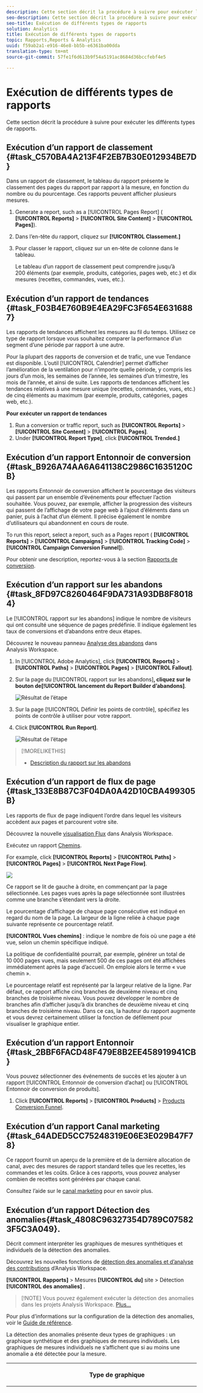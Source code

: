 ```yaml
---
description: Cette section décrit la procédure à suivre pour exécuter les différents types de rapports.
seo-description: Cette section décrit la procédure à suivre pour exécuter les différents types de rapports.
seo-title: Exécution de différents types de rapports
solution: Analytics
title: Exécution de différents types de rapports
topic: Rapports,Reports & Analytics
uuid: f59ab2a1-e916-46e8-bb5b-e6361ba00dda
translation-type: tm+mt
source-git-commit: 57fe1f6d613b9f54a5191ac8684d36bccfebf4e5

---
```



# Exécution de différents types de rapports

Cette section décrit la procédure à suivre pour exécuter les différents types de rapports.


## Exécution d’un rapport de classement {#task_C570BA4A213F4F2EB7B30E012934BE7D}

Dans un rapport de classement, le tableau du rapport présente le classement des pages du rapport par rapport à la mesure, en fonction du nombre ou du pourcentage. Ces rapports peuvent afficher plusieurs mesures.

<!-- 

t_reports_ranked.xml

 -->

1. Generate a report, such as a [!UICONTROL Pages Report] ( **[!UICONTROL Reports]** &gt; **[!UICONTROL Site Content]** &gt; **[!UICONTROL Pages]**).
1. Dans l’en-tête du rapport, cliquez sur **[!UICONTROL Classement.]**
1. Pour classer le rapport, cliquez sur un en-tête de colonne dans le tableau.

   Le tableau d’un rapport de classement peut comprendre jusqu’à 200 éléments (par exemple, produits, catégories, pages web, etc.) et dix mesures (recettes, commandes, vues, etc.).

## Exécution d’un rapport de tendances {#task_F03B4E760B9E4EA29FC3F654E6316887}

Les rapports de tendances affichent les mesures au fil du temps. Utilisez ce type de rapport lorsque vous souhaitez comparer la performance d’un segment d’une période par rapport à une autre.

<!-- 

t_reports_trended.xml

 -->

Pour la plupart des rapports de conversion et de trafic, une vue Tendance est disponible. L’outil [!UICONTROL Calendrier] permet d’afficher l’amélioration de la ventilation pour n’importe quelle période, y compris les jours d’un mois, les semaines de l’année, les semaines d’un trimestre, les mois de l’année, et ainsi de suite. Les rapports de tendances affichent les tendances relatives à une mesure unique (recettes, commandes, vues, etc.) de cinq éléments au maximum (par exemple, produits, catégories, pages web, etc.).

**Pour exécuter un rapport de tendances**

1. Run a conversion or traffic report, such as **[!UICONTROL Reports]** &gt; **[!UICONTROL Site Content]** &gt; **[!UICONTROL Pages]**.
1. Under **[!UICONTROL Report Type]**, click **[!UICONTROL Trended.]**

## Exécution d’un rapport Entonnoir de conversion {#task_B926A74AA6A641138C2986C1635120CB}

Les rapports Entonnoir de conversion affichent le pourcentage des visiteurs qui passent par un ensemble d’événements pour effectuer l’action souhaitée. Vous pouvez, par exemple, afficher la progression des visiteurs qui passent de l’affichage de votre page web à l’ajout d’éléments dans un panier, puis à l’achat d’un élément. Il précise également le nombre d’utilisateurs qui abandonnent en cours de route.

<!-- 

t_reports_conversion_funnel.xml

 -->

To run this report, select a report, such as a Pages report ( **[!UICONTROL Reports]** &gt; **[!UICONTROL Campaigns]** &gt; **[!UICONTROL Tracking Code]** &gt; **[!UICONTROL Campaign Conversion Funnel]**).

Pour obtenir une description, reportez-vous à la section [Rapports de conversion](https://marketing.adobe.com/resources/help/en_US/reference/reports_conversion.html).

## Exécution d’un rapport sur les abandons {#task_8FD97C8260464F9DA731A93DB8F80184}

Le [!UICONTROL rapport sur les abandons] indique le nombre de visiteurs qui ont consulté une séquence de pages prédéfinie. Il indique également les taux de conversions et d’abandons entre deux étapes.

<!-- 

t_reports_fallout.xml

 -->

Découvrez le nouveau panneau [Analyse des abandons](https://marketing.adobe.com/resources/help/en_US/analytics/analysis-workspace/fallout_flow.html) dans Analysis Workspace.

1. In [!UICONTROL Adobe Analytics], click **[!UICONTROL Reports]** &gt; **[!UICONTROL Paths]** &gt; **[!UICONTROL Pages]** &gt; **[!UICONTROL Fallout]**.
1. Sur la page du [!UICONTROL rapport sur les abandons]**, cliquez sur le bouton de[!UICONTROL lancement du Report Builder d’abandons]**.

   ![Résultat de l’étape](assets/fallout_add_items.png)

1. Sur la page [!UICONTROL Définir les points de contrôle], spécifiez les points de contrôle à utiliser pour votre rapport.
1. Click **[!UICONTROL Run Report]**.

   ![Résultat de l’étape](assets/fallout_report.png)

>[!MORELIKETHIS]
>
>* [Description du rapport sur les abandons](https://marketing.adobe.com/resources/help/en_US/reference/reports_fallout.html)


## Exécution d’un rapport de flux de page {#task_133E8B87C3F04DA0A42D10CBA499305B}

Les rapports de flux de page indiquent l’ordre dans lequel les visiteurs accèdent aux pages et parcourent votre site.

<!-- 

t_reports_page_flow.xml

 -->

Découvrez la nouvelle [visualisation Flux](https://marketing.adobe.com/resources/help/en_US/analytics/analysis-workspace/flow.html) dans Analysis Workspace.

Exécutez un rapport [Chemins](https://marketing.adobe.com/resources/help/en_US/reference/reports_paths.html).

For example, click **[!UICONTROL Reports]** &gt; **[!UICONTROL Paths]** &gt; **[!UICONTROL Pages]** &gt; **[!UICONTROL Next Page Flow]**.

![](assets/page_flow.png)

Ce rapport se lit de gauche à droite, en commençant par la page sélectionnée. Les pages vues après la page sélectionnée sont illustrées comme une branche s’étendant vers la droite.

Le pourcentage d’affichage de chaque page consécutive est indiqué en regard du nom de la page. La largeur de la ligne reliée à chaque page suivante représente ce pourcentage relatif.

**[!UICONTROL Vues chemins]** : indique le nombre de fois où une page a été vue, selon un chemin spécifique indiqué. 

La politique de confidentialité pourrait, par exemple, générer un total de 10 000 pages vues, mais seulement 500 de ces pages ont été affichées immédiatement après la page d’accueil. On emploie alors le terme « vue chemin ».

Le pourcentage relatif est représenté par la largeur relative de la ligne. Par défaut, ce rapport affiche cinq branches de deuxième niveau et cinq branches de troisième niveau. Vous pouvez développer le nombre de branches afin d’afficher jusqu’à dix branches de deuxième niveau et cinq branches de troisième niveau. Dans ce cas, la hauteur du rapport augmente et vous devrez certainement utiliser la fonction de défilement pour visualiser le graphique entier.

## Exécution d’un rapport Entonnoir {#task_2BBF6FACD48F479E8B2EE458919941CB}

Vous pouvez sélectionner des événements de succès et les ajouter à un rapport [!UICONTROL Entonnoir de conversion d’achat] ou [!UICONTROL Entonnoir de conversion de produits].

<!-- 

t_reports_funnel.xml

 -->

1. Click **[!UICONTROL Reports]** &gt; **[!UICONTROL Products]** &gt; [Products Conversion Funnel](https://marketing.adobe.com/resources/help/en_US/reference/reports_conversion_funnel.html).

## Exécution d’un rapport Canal marketing {#task_64ADED5CC75248319E06E3E029B47F78}

Ce rapport fournit un aperçu de la première et de la dernière allocation de canal, avec des mesures de rapport standard telles que les recettes, les commandes et les coûts. Grâce à ces rapports, vous pouvez analyser combien de recettes sont générées par chaque canal.

<!-- 

t_reports_marketing_channel.xml

 -->

Consultez l’aide sur le [canal marketing](https://marketing.adobe.com/resources/help/en_US/mchannel/index.html) pour en savoir plus.

## Exécution d’un rapport Détection des anomalies{#task_4808C96327354D789C075823F5C3A049}.

Décrit comment interpréter les graphiques de mesures synthétiques et individuels de la détection des anomalies.

<!-- 

t_anomaly_view.xml

 -->

Découvrez les nouvelles fonctions de [détection des anomalies et d’analyse des contributions](https://marketing.adobe.com/resources/help/en_US/analytics/analysis-workspace/anomaly_detection.html) d’Analysis Workspace.

**[!UICONTROL Rapports]** &gt; Mesures **[!UICONTROL du]** site &gt; Détection **[!UICONTROL des anomalies]** .

> [!NOTE] Vous pouvez également exécuter la détection des anomalies dans les projets Analysis Workspace. [Plus...](https://marketing.adobe.com/resources/help/en_US/analytics/analysis-workspace/anomaly_detection.html)

Pour plus d’informations sur la configuration de la détection des anomalies, voir le [Guide de référence](https://marketing.adobe.com/resources/help/en_US/sc/user/index.html#Setting_up_Anomaly_Detection).

La détection des anomalies présente deux types de graphiques : un graphique synthétique et des graphiques de mesures individuels. Les graphiques de mesures individuels ne s’affichent que si au moins une anomalie a été détectée pour la mesure.

<table id="table_88163CD8FC164342855D90D01F9C581A"> 
 <thead> 
  <tr> 
   <th colname="col1" class="entry"> <p>Type de graphique </p> </th> 
   <th colname="col2" class="entry"> <p>Son utilité </p> </th> 
  </tr> 
 </thead>
 <tbody> 
  <tr> 
   <td colname="col1"> <p>Graphique synthétique </p> <p><img placement="break"  src="assets/ad_summary_chart.png" width="570px" id="image_1CD4C4770BAA43C4AD7CBB824AD41338" /> </p> </td> 
   <td colname="col2"> <p> 
     <ul id="ul_D26DA3024CD7468291369F549557B28A"> 
      <li id="li_1C22B6E02FFB479FB71EFAD89EB37A4E">Chaque carré représente une anomalie, suivie par jour, qui correspond à une mesure ci-dessous. </li> 
      <li id="li_8FC587D3FF4E452D83263CC7A10B6675">Le vert indique les anomalies se situant au-dessus de la ligne de tendance, le bleu en dessous. </li> 
      <li id="li_25135AB691BF443599AF2A3A60E2E71A">Indique l’ampleur de l’anomalie : plus l’anomalie est grande, plus la couleur du point de données est foncée et plus il est éloigné de la ligne de tendance. </li> 
      <li id="li_0C42AFA8897D420D8AB1A5D0F65B3B3A">Cliquez sur des anomalies individuelles pour afficher le tableau de mesures individuelles de cette anomalie (sous le tableau récapitulatif). </li> 
      <li id="li_85C0F426952547B5A75D6BD31DE19CA5">Les valeurs du pourcentage d’écart (à gauche du graphique) sont calculées comme suit : 
       <ul id="ul_BEC0A88BFFAC4CF78BC9885FEB749694"> 
        <li id="li_1BAB2F50482745B69937DFAF1E09982E">Si les limites supérieures et la valeur attendue sont les mêmes, le % d’écart est de 100 % </li> 
        <li id="li_CA48064F5788448C8646CCE196161237">Sinon, le % d’écart est ((valeur réelle - valeur limite supérieure) / (valeur limite supérieure - valeur attendue)) * 100 </li> 
        <li id="li_4090357A0D214BC7B1C3DE0615875554">Si les limites inférieures et la valeur attendue sont identiques, le % d’écart est de -100 %. </li> 
        <li id="li_EF694E1A4E874ECD94E1E8F7302E494F">Sinon, le % d’écart est ((valeur limite inférieure - valeur réelle) / (valeur attendue - valeur limite inférieure)) * -100 </li> 
       </ul> </li> 
      <li id="li_5C05EF7023484CC993E96D63E842B65C">Cliquez sur <span class="uicontrol">Afficher Segments</span> pour afficher le rail des segments à partir duquel vous pouvez appliquer des segments à un rapport de détection des anomalies. <a href="https://marketing.adobe.com/resources/help/en_US/analytics/segment/"  > Plus d’informations</a> sur la segmentation. </li> 
      <li id="li_1B41CABF13D1407886C68EE3BC201E60">Cliquez sur <span class="uicontrol">Modifier des mesures</span> pour sélectionner et désélectionner des mesures pour lesquelles vous souhaitez détecter des anomalies. </li> 
     </ul> </p> </td> 
  </tr> 
  <tr> 
   <td colname="col1"> <p>Graphique de mesures individuel </p> <p><img placement="break"  src="assets/metric_report.png" width="570px" id="image_5BBECFD91CF14478AA4761E6256BBCB9" /> </p> </td> 
   <td colname="col2"> <p> 
     <ul id="ul_739C5687013743A29B63089FDA763F45"> 
      <li id="li_456A0BDA4D4E46CE9CC1C3DBAA1E2220">Affiche des points de données anormaux pour des mesures de tendance spécifiques (notamment les mesures calculées) sous la forme de points. </li> 
      <li id="li_89FD847C65F04F48BCA7CD38D0EC51CD">Affiche l’anomalie la plus récente en haut, et effectue ensuite un classement par nombre d’anomalies. </li> 
      <li id="li_98B97A9706DE4455B8D8850904CBDE03">Affiche une ligne continue pour indiquer les données réelles actuellement collectées. Cette ligne est comparée à la prévision et à la marge d’erreur afin de déduire si les points de données sont anormaux. </li> 
      <li id="li_0EEA38DDDC344BF3879430E67D74EB72">Affiche une ligne en pointillés qui représente une prévision basée sur les données historiques (c’est-à-dire la période de formation). </li> 
      <li id="li_035BD2725D004AEDB630BF8DFF4DA4F3">Affiche en gris les intervalles/limites de confiance à 95 % supérieurs et inférieurs. </li> 
      <li id="li_021A3D1F2EDB4319B9B39620EF1C038A">Permet de réduire et développer des rapports individuels en cliquant sur la double flèche vers le haut ou vers le bas en regard du nom de la mesure. </li> 
      <li id="li_722E4B9FC21047AC96D7B143197E293D">Modifie l’ordre dans lequel les graphiques de mesures apparaissent en réagissant aux déroulements vers le bas dans le rapport d’aperçu (voir ci-dessus). </li> 
      <li id="li_A2441169B185475AA68A64F81E6E40B8">Permet de filtrer les graphiques en utilisant des termes de recherche, tels que « page » pour toutes les mesures relatives aux pages. </li> 
      <li id="li_F1BBBFCA8E2A43C29658E4FCAA36C904">Permet d’afficher toutes les mesures que vous avez définies ou uniquement celles comportant des anomalies. </li> 
     </ul> </p> </td> 
  </tr> 
 </tbody> 
</table>

## Configuration de la détection des anomalies {#task_AF347B34F56E44A6AE70E019B6EB2F08}

Étapes permettant de sélectionner des suites de rapports, des mesures et des périodes de formation/d’affichage pour la détection des anomalies.

<!-- 

t_anomaly_config.xml

 -->

Configurez la détection des anomalies indépendamment pour chaque suite de rapports.

1. Accédez à **[!UICONTROL Analytics &gt; Rapports &gt; Mesures du site&gt; Détection des anomalies]** .
1. Sélectionnez la suite de rapports pour laquelle vous souhaitez suivre quotidiennement la détection des anomalies. Pour afficher une liste des suites de rapports, cliquez sur le menu déroulant du sélecteur de suite de rapports.
1. To select the metrics and/or define filtered metrics, click **[!UICONTROL Edit Metrics]** at the top right of the screen:  ![](assets/metrics_icon.png).

   Vous pouvez sélectionner des mesures dans la liste (y compris des mesures calculées) de toutes les mesures ou dans une liste de mesures suivies. Vous pouvez également filtrer des termes spécifiques afin de préciser les résultats. 1. Once the report has been generated, define the **[!UICONTROL Training Period]** and the **[!UICONTROL View Period]** for anomaly detection. (Considérez la période de formation en tant que « période d’apprentissage » pour l’algorithme). 

   ![](assets/view_training_periods.png)

   Gardez à l’esprit que :

* la période de formation se termine juste avant que la période d’affichage ne commence ;
* la valeur par défaut des deux périodes est de 30 jours et vous pouvez l’étendre à 60 ou 90 ;
* l’extension de la période de formation place vos données dans un contexte plus étendu et peut réduire la taille d’une anomalie.

   Le rapport des mesures de détection des anomalies s’actualise chaque fois que vous modifiez un paramètre.
1. (Optional) Apply segments to the report by clicking **[!UICONTROL Show Segments]** and selecting one or more existing segments or creating a new segment and applying it.

   ![](assets/ad_top_menu.png)

   Voir le [guide de segmentation d’Analytics](https://marketing.adobe.com/resources/help/en_US/analytics/segment/) pour en savoir plus sur la création et la gestion des segments. 1. (Facultatif) Définissez le rapport comme favori ou signet.
1. (Facultatif) Modifiez la date de fin de la période d’affichage. La valeur par défaut est « hier ». 
1. Vous pouvez à présent commencer à interpréter le rapport [Affichage des graphiques](/help/analyze/reports-analytics/t-running-report-types.md#task_4808C96327354D789C075823F5C3A049)de détection des anomalies.

## Exécution d’un rapport en temps réel {#task_5D25929C918E40B18965222FA94176B0}

Décrit comment afficher et interpréter les rapports en temps réel.

<!-- 

reports_realtime.xml

 -->

**[!UICONTROL Rapports &gt; Mesures du site &gt; Temps réel]** .

La création de rapports en temps réel offre deux rapports principaux : un rapport d’aperçu et un rapport détaillé. Ils sont chacun composés de plusieurs mini-rapports.

Pour plus d’informations sur la configuration des rapports en temps réel, voir le [Guide de référence d’Analytics](https://marketing.adobe.com/resources/help/en_US/reference/index.html#RealTime_Reports_Configuration).

1. Take a look at the **[!UICONTROL Overview]** report and its components:  ![](assets/rtr_overview_report.png)

   <table id="choicetable_8586BECF55E843B2B5CD41205567EA32"> 
   <thead class="chhead sthead"> 
   <th class="choptionhd"> Composant de l’interface utilisateur </th> 
   <th class="chdeschd"> Description </th> 
   </thead> 
   <tr class="chrow strow"> 
   <td class="choption"><strong>Sélectionner une suite de rapports</strong></td> 
   <td class="chdesc stentry"> Affiche la suite de rapports couverte par ce rapport en temps réel. Pour modifier la suite de rapports, voir <a href="https://marketing.adobe.com/resources/help/en_US/reference/t_realtime_admin.html"  >Configuration de rapports en temps réel </a>. </td> 
   </tr> 
   <tr class="chrow strow"> 
   <td class="choption"><strong>Basculer entre les rapports</strong></td> 
   <td class="chdesc stentry"> Permet de basculer entre les rapports que vous avez configurés (3 au maximum). </td> 
   </tr> 
   <tr class="chrow strow"> 
   <td class="choption"><strong>Sélectionner une période</strong></td> 
   <td class="chdesc stentry"> Permet de choisir la période globale à utiliser par tous les mini-rapports du rapport. </td> 
   </tr> 
   <tr class="chrow strow"> 
   <td class="choption"><strong>Configurer les rapports</strong></td> 
   <td class="chdesc stentry"> Ce lien d’icône d’engrenage n’est visible que si vous êtes doté des droits d’administration. Si vous cliquez sur ce lien, vous accédez au gestionnaire des suites de rapports sous <span class="ignoretag"><span class="uicontrol">Outils d’administration</span> &gt; <span class="uicontrol">Suites de rapports</span> &gt; <span class="uicontrol">Modifier paramètres</span> &gt; <span class="uicontrol">Temps réel </span> </span>. </td> 
   </tr> 
   <tr class="chrow strow"> 
   <td class="choption"><strong>Affichage plein écran</strong></td> 
   <td class="chdesc stentry"> L’icône d’affichage plein écran n’est visible que si votre écran comporte un format spécifique (16:9 ou 16:10) ET si votre navigateur le prend en charge. Notez que vous ne pouvez pas interagir avec l’écran lorsqu’il est en mode plein écran (appuyez sur <span class="uicontrol">Échap</span> pour quitter). Le mode plein écran n’a pas de délai d’expiration. </td> 
   </tr> 
   <tr class="chrow strow"> 
   <td class="choption"><strong>Mini-rapport Trafic du site</strong></td> 
   <td class="chdesc stentry"> Les données de la ligne de tendance bleue affichent le trafic total pour l’ensemble du site. L’axe des X utilise des libellés littéraux (il y a 15 minutes, il y a 10 minutes) sauf pour la valeur actuelle qui s’affiche sous la forme d’une expression en temps réel. </td> 
   </tr> 
   <tr class="chrow strow"> 
   <td class="choption"><strong>Mini-rapport Total du site</strong></td> 
   <td class="chdesc stentry"> Présente un nombre (total du site) pour la mesure sélectionnée du rapport en temps réel au cours des N dernières minutes. « N » est configurable par l’intermédiaire du sélecteur de période. <p>La couleur et la direction de la flèche sont basées sur l’algorithme suivant : 
      <ul id="ul_9F40CEA33798467393CB1266BB36D500"> 
      <li id="li_CCD01A44F912487DA5681EA50113643C">Gain significatif (flèche vers le haut) : &gt; 100 % </li> 
      <li id="li_7402491A9A614851B7F2AE0C77BD9A97">Gain (flèche vers le haut et la droite) : entre 5 et 100 % </li> 
      <li id="li_BCA79C08B5714D4B9315068112C66107"> Neutre (flèche vers la droite) : entre 5 % et -5 % </li> 
      <li id="li_234ECBD7D83A4AE680E4A70BF288681F"> Perte (flèche vers le bas et la droite) : entre -5 % et -100 % </li> 
      <li id="li_10C5EA8803604C1CA714D3DB27478B31"> Perte significative (flèche vers le bas) : &lt; -100 % </li> 
      </ul> </p> <p>Si le total du site est signalé en « instances », ces instances reflètent la dimension du mini-rapport principal. Si un nom spécifique d’instance existe (par exemple « Pages vues »), le total du site signale ce nom. </p> </td> 
   </tr> 
   <tr class="chrow strow"> 
   <td class="choption"><strong>Mini-rapport principal</strong></td> 
   <td class="chdesc stentry"> Rapport pour la dimension principale du rapport en temps réel et pour ses mesures. Présente une ligne de tendance pour cet élément correspondant à la période sélectionnée. Le total des mesures représente la somme pour la ligne de tendance complète. La flèche indique si l’élément est en situation de forts gains, de gains, neutre, de pertes, de fortes pertes. </td> 
   </tr> 
   <tr class="chrow strow"> 
   <td class="choption"><strong>Boîte de dialogue de recherche</strong></td> 
   <td class="chdesc stentry"> La recherche impacte tous les mini-rapports. Elle se poursuit lorsque vous affichez le rapport. </td> 
   </tr> 
   <tr class="chrow strow"> 
   <td class="choption"><strong>Tri par... Le plus populaire/Gagnants/Perdants</strong></td> 
   <td class="chdesc stentry"> Vous pouvez basculer pour trier par <span class="uicontrol">Le plus populaire</span>(par défaut), <span class="uicontrol">Gagnants</span> (dimensions présentant les plus fortes croissances) et <span class="uicontrol">Perdants</span> (dimensions étant sur une trajectoire descendante). <p>Voici la formule utilisée pour déterminer les gagnants ou les perdants : L’option Temps réel examine le premier échantillon et le prochain au dernier et effectue un simple calcul de "changement de pourcentage". Ainsi, si "15 dernières minutes" est sélectionné et n représente la minute actuelle, n-1 est comparé à n-15. Le rapport en temps réel n’effectue pas, pour le moment, de pondération. La minute en cours est ignorée, car elle n’est pas terminée et produirait sans doute une modification en % erronée. </p> <p>Cette formule est cohérente pour toutes les mesures utilisées dans le rapport en temps réel. </p> </td> 
   </tr> 
   <tr class="chrow strow"> 
   <td class="choption"><strong>Mini-rapport secondaire 1</strong></td> 
   <td class="chdesc stentry"> Présente des rapports en temps réel pour la deuxième dimension du rapport configuré et pour sa mesure. <p>Le mini-rapport secondaire 1 affiche les 4 catégories supérieures ; la cinquième est une agrégation de toutes les valeurs restantes. Pour chaque catégorie, l’affichage brut total de la catégorie est fourni. En outre, le total de toutes les catégories s’affiche au centre. </p> <p> Le survol d’une section avec le curseur met en surbrillance la catégorie associée et affiche la ligne de tendance de la catégorie sous le beignet. </p> <p> Le survol d’un élément de ligne avec le curseur met en surbrillance ce dernier avec la section associée et affiche la ligne de tendance de la catégorie sous le beignet. </p> </td> 
   </tr> 
   <tr class="chrow strow"> 
   <td class="choption"><strong>Mini-rapport secondaire 2</strong></td> 
   <td class="chdesc stentry"> Présente des rapports en temps réel pour la troisième dimension du rapport configuré et pour sa mesure. Le survol du libellé de la ligne avec le curseur fait glisser le libellé vers la droite et révèle une ligne de tendance pour l’élément survolé. </td> 
   </tr> 
   </table>

1. Click a list item in the Primary Reportlet to launch the **[!UICONTROL Details]** view for that list item:  ![](assets/rtr_detail_report.png)

   | **Mini-rapport Tendance des éléments** | Présente la ligne de tendance de l’élément qui a été sélectionné dans le rapport Aperçu pendant les N dernières minutes. Vous pouvez configurer N par l’intermédiaire du sélecteur de période. |
   |---|---|
   | **Mini-rapport Total des éléments** | Présente un nombre de mesures total pour l’élément qui a été sélectionné dans le rapport Aperçu au cours des N dernières minutes. Vous pouvez configurer N par l’intermédiaire du sélecteur de période. |
   | **Mini-rapport secondaire corrélé 1** | Ce mini-rapport est très similaire au mini-rapport secondaire 1. La seule différence est la source de données utilisée pour alimenter ce rapport : dans cet exemple, il montre la corrélation (ou ventilation) entre une page spécifique (celle que vous avez sélectionnée dans le mini-rapport principal du rapport Aperçu) et les instances affichées. |
   | **Mini-rapport secondaire corrélé 2** | Ce mini-rapport est très similaire au mini-rapport secondaire 2. La seule différence est la source de données utilisée pour alimenter ce rapport : dans cet exemple, il montre la corrélation (ou ventilation) entre une page spécifique (celle que vous avez sélectionnée dans le mini-rapport principal du rapport Aperçu) et la dimension de langue. |
